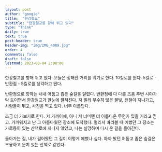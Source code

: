 ```yaml
---
layout: post
author: "googie"
title:  "한강철교"
subtitle: "한강철교를 향해 뛰고 있다"
type: "Think"
daily: true
text: true
post-header: true
header-img: "img/IMG_4009.jpg"
order: 4
comments: false
draft: false
lastmod: 2023-03-04 2:00:00
---
```


한강철교를 향해 뛰고 있다. 오늘은 정해진 거리를 뛰기로 한다. 10킬로를 뛴다. 5킬로 - 반환점 - 5킬로를 생각하고 뛴다.

반환점으로 향하는 내내 어둡고 좁은 숲길을 달렸다. 반환점에 다 다를 즈음 주변 시야가 탁 트이면서 한강철교가 한눈에 펼쳐진다.
저 멀리 무수히 많은 불빛, 전철이 지나가고, 사람들이 뛰고, 사진을 찍고 있다. 너무 아름답다.

조금 더 가보기로 한다. 저 가까이에, 아니 저 너머엔 더 아름다운 무언가 있을 거라고 믿고. 가까워지고 난 그 아름다웠던 장소에 도착했다.
멀리서 바라볼 때 예뻤던 그 장소는 가로등이 있는 산책로에 지나지 않았고, 나는 실망하며 다시 온 길을 돌아간다.

돌아가는 길, 내가 걸어왔던 그 길이 이렇게 예뻤나 싶다.
아까 봤던 어둡고 좁은 숲길은 조용하고 운치 있는 산책로 같았다.

<!-- 문득 생각이 들었다. 누군가 내가 뛰는 것을 봤을 때, 적어도 멋있는 부분이 있었다면 좋겠다.
누군간 내가 뛰는 걸 보면서 힘내서 더 나아가게 했다면 좋겠다. -->




